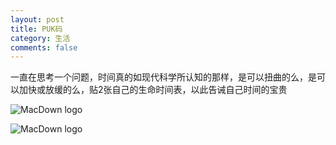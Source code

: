 ```yaml
---
layout: post
title: PUK码
category: 生活
comments: false
---
```


一直在思考一个问题，时间真的如现代科学所认知的那样，是可以扭曲的么，是可以加快或放缓的么，贴2张自己的生命时间表，以此告诫自己时间的宝贵

![MacDown logo](https://github.com/iWatching/blog/blob/gh-pages/images/age1.png?raw=true)

![MacDown logo](https://github.com/iWatching/blog/blob/gh-pages/images/age2.png?raw=true)


